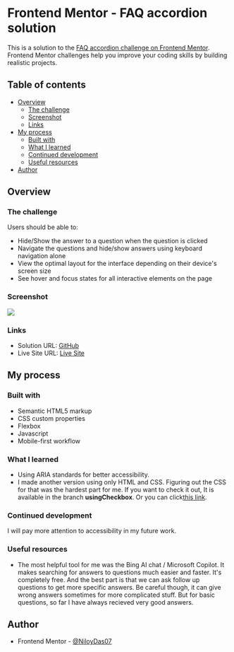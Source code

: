 # Frontend Mentor - FAQ accordion solution

This is a solution to the [FAQ accordion challenge on Frontend Mentor](https://www.frontendmentor.io/challenges/faq-accordion-wyfFdeBwBz). Frontend Mentor challenges help you improve your coding skills by building realistic projects.

## Table of contents

- [Overview](#overview)
  - [The challenge](#the-challenge)
  - [Screenshot](#screenshot)
  - [Links](#links)
- [My process](#my-process)
  - [Built with](#built-with)
  - [What I learned](#what-i-learned)
  - [Continued development](#continued-development)
  - [Useful resources](#useful-resources)
- [Author](#author)

## Overview

### The challenge

Users should be able to:

- Hide/Show the answer to a question when the question is clicked
- Navigate the questions and hide/show answers using keyboard navigation alone
- View the optimal layout for the interface depending on their device's screen size
- See hover and focus states for all interactive elements on the page

### Screenshot

![](./screenshot.jpg)

### Links

- Solution URL: [GitHub](https://github.com/NiloyDas07/FAQ-Accordion/)
- Live Site URL: [Live Site](https://niloydas07.github.io/FAQ-Accordion/)

## My process

### Built with

- Semantic HTML5 markup
- CSS custom properties
- Flexbox
- Javascript
- Mobile-first workflow

### What I learned

- Using ARIA standards for better accessibility.
- I made another version using only HTML and CSS. Figuring out the CSS for that was the hardest part for me. If you want to check it out, It is available in the branch **usingCheckbox**. Or you can click[this link](https://github.com/NiloyDas07/FAQ-Accordion/tree/usingCheckbox).

### Continued development

I will pay more attention to accessibility in my future work.

### Useful resources

- The most helpful tool for me was the Bing AI chat / Microsoft Copilot. It makes searching for answers to questions much easier and faster. It's completely free. And the best part is that we can ask follow up questions to get more specific answers. Be careful though, it can give wrong answers sometimes for more complicated stuff. But for basic questions, so far I have always recieved very good answers.

## Author

- Frontend Mentor - [@NiloyDas07](https://www.frontendmentor.io/profile/NiloyDas07)
